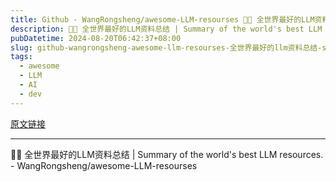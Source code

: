 ```yaml
---
title: Github - WangRongsheng/awesome-LLM-resourses 🧑🚀 全世界最好的LLM资料总结 | Summary of the world's best LLM resources.
description: 🧑🚀 全世界最好的LLM资料总结 | Summary of the world's best LLM resources. - WangRongsheng/awesome-LLM-resourses
pubDatetime: 2024-08-20T06:42:37+08:00
slug: github-wangrongsheng-awesome-llm-resourses-全世界最好的llm资料总结-summary-of-the-world-s-best-llm-resources
tags: 
  - awesome
  - LLM
  - AI
  - dev
---
```


[原文链接](https://github.com/WangRongsheng/awesome-LLM-resourses)

---

🧑🚀 全世界最好的LLM资料总结 | Summary of the world's best LLM resources. - WangRongsheng/awesome-LLM-resourses
